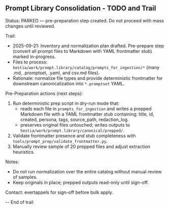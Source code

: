 ## Prompt Library Consolidation - TODO and Trail

Status: PARKED — pre-preparation step created. Do not proceed with mass changes until reviewed.

Trail:
- 2025-09-21: Inventory and normalization plan drafted. Pre-prepare step (convert all prompt files to Markdown with YAML frontmatter stub) marked in-progress.
- Files to process: `hestia/work/prompt.library/catalog/prompts_for_ingestion/*` (many .md, .promptset, .yaml, and csv.md files).
- Rationale: normalize file types and provide deterministic frontmatter for downstream canonicalization into `*.promptset` YAML.

Pre-Preparation actions (next steps):
1. Run deterministic prep script in dry-run mode that:
	- reads each file in `prompts_for_ingestion` and writes a prepped Markdown file with a YAML frontmatter stub containing: title, id, created, persona, tags, source_path, redaction_log.
	- preserves original files untouched; writes outputs to `hestia/work/prompt.library/canonical/prepped/`.
2. Validate frontmatter presence and stub completeness with `tools/prompt_prep/validate_frontmatter.py`.
3. Manually review sample of 20 prepped files and adjust extraction heuristics.

Notes:
- Do not run normalization over the entire catalog without manual review of samples.
- Keep originals in place; prepped outputs read-only until sign-off.

Contact: evertappels for sign-off before bulk apply.

-- End of trail

